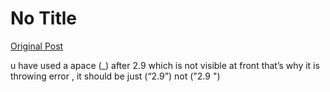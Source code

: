 # No Title

[Original Post](https://discourse.onlinedegree.iitm.ac.in/t/165959/235)

<p>u have used a apace (_) after 2.9  which is not visible at front that’s why it is throwing error , it should be just (“2.9”) not ("2.9 ")</p>